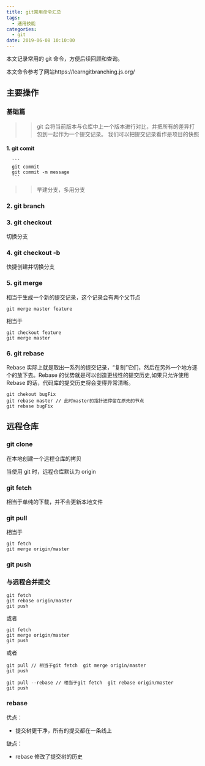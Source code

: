 ```yaml
---
title: git常用命令汇总
tags:
  - 通用技能
categories:
  - git
date: 2019-06-08 10:10:00
---
```


本文记录常用的 git 命令，方便后续回顾和查询。

本文命令参考了网站https://learngitbranching.js.org/

<!-- more -->

## 主要操作

### 基础篇

> > git 会将当前版本与仓库中上一个版本进行对比，并把所有的差异打包到一起作为一个提交记录。
> > 我们可以把提交记录看作是项目的快照

#### 1. git comit

      ```
      git commit
      git commit -m message
      ```

> > 早建分支，多用分支

### 2. git branch <name>

### 3. git checkout <name>

切换分支

### 4. git checkout -b <name>

快捷创建并切换分支

### 5. git merge

相当于生成一个新的提交记录，这个记录会有两个父节点

```
git merge master feature
```

相当于

```
git checkout feature
git merge master
```

### 6. git rebase

Rebase 实际上就是取出一系列的提交记录，“复制”它们，然后在另外一个地方逐个的放下去。Rebase 的优势就是可以创造更线性的提交历史,如果只允许使用 Rebase 的话，代码库的提交历史将会变得异常清晰。

```
git chekout bugFix
git rebase master // 此时master的指针还停留在原先的节点
git rebase bugFix
```

## 远程仓库

### git clone

在本地创建一个远程仓库的拷贝

当使用 git 时，远程仓库默认为 origin

### git fetch

相当于单纯的下载，并不会更新本地文件

### git pull

相当于

```
git fetch
git merge origin/master
```

### git push

### 与远程合并提交

```
git fetch
git rebase origin/master
git push
```

或者

```
git fetch
git merge origin/master
git push
```

或者

```
git pull // 相当于git fetch  git merge origin/master
git push

```

```
git pull --rebase // 相当于git fetch  git rebase origin/master
git push

```

### rebase

优点：

- 提交树更干净，所有的提交都在一条线上

缺点：

- rebase 修改了提交树的历史
